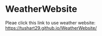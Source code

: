 # WeatherWebsite

Pleae click this link to use weather website: https://tushart29.github.io/WeatherWebsite/




